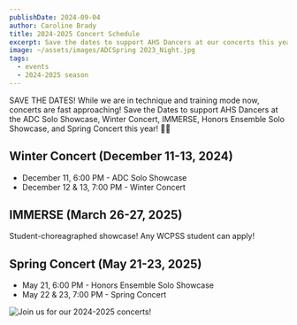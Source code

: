 ```yaml
---
publishDate: 2024-09-04
author: Caroline Brady
title: 2024-2025 Concert Schedule
excerpt: Save the dates to support AHS Dancers at our concerts this year!
image: ~/assets/images/ADCSpring 2023_Night.jpg
tags:
  - events
  - 2024-2025 season
---
```


SAVE THE DATES! While we are in technique and training mode now, concerts are fast approaching! Save the Dates to support AHS Dancers at the ADC Solo Showcase, Winter Concert, IMMERSE, Honors Ensemble Solo Showcase, and Spring Concert this year! 👯‍♀️

## Winter Concert (December 11-13, 2024)

- December 11, 6:00 PM - ADC Solo Showcase
- December 12 & 13, 7:00 PM - Winter Concert

## IMMERSE (March 26-27, 2025)

Student-choreagraphed showcase! Any WCPSS student can apply!

## Spring Concert (May 21-23, 2025)

- May 21, 6:00 PM - Honors Ensemble Solo Showcase
- May 22 & 23, 7:00 PM - Spring Concert

![Join us for our 2024-2025 concerts!](~/assets/images/2024concerts.jpg)
